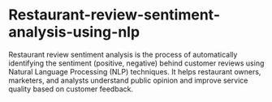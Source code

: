 # Restaurant-review-sentiment-analysis-using-nlp
Restaurant review sentiment analysis is the process of automatically identifying the sentiment (positive, negative) behind customer reviews using Natural Language Processing (NLP) techniques. It helps restaurant owners, marketers, and analysts understand public opinion and improve service quality based on customer feedback.
